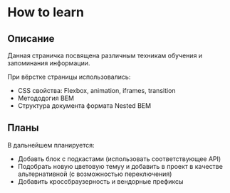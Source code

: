 # How to learn

## Описание 

Данная страничка посвящена различным техникам обучения и запоминания информации.

При вёрстке страницы использовались:

- CSS свойства: Flexbox, animation, iframes, transition
- Метододогия BEM
- Структура документа формата Nested BEM

## Планы

В дальнейшем планируется:

- Добавть блок с подкастами (использовать соответствующее API)
- Подобрать новую цветовую темуу и добавить в проект в качестве альтернативной (с возможностью переключения)
- Добавить кроссбраузерность и вендорные префиксы

